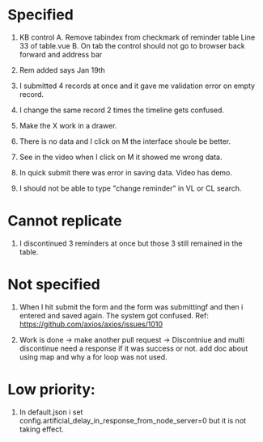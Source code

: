 # Specified

1. KB control
   A. Remove tabindex from checkmark of reminder table Line 33 of table.vue
   B. On tab the control should not go to browser back forward and address bar

2. Rem added says Jan 19th

3. I submitted 4 records at once and it gave me validation error on empty record.

4. I change the same record 2 times the timeline gets confused.

5. Make the X work in a drawer.

6. There is no data and I click on M the interface shoule be better.

7. See in the video when I click on M it showed me wrong data.

8. In quick submit there was error in saving data. Video has demo.

9. I should not be able to type "change reminder" in VL or CL search.

# Cannot replicate

1. I discontinued 3 reminders at once but those 3 still remained in the table.

# Not specified

1. When I hit submit the form and the form was submittingf and then i entered and saved again. The system got confused.
   Ref: https://github.com/axios/axios/issues/1010

2. Work is done -> make another pull request -> Discontniue and multi discontinue need a response if it was success or not.
   add doc about using map and why a for loop was not used.

# Low priority:

1. In default.json i set config.artificial_delay_in_response_from_node_server=0 but it is not taking effect.

